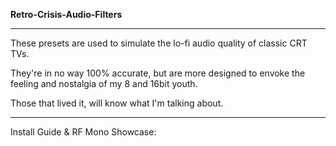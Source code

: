 **Retro-Crisis-Audio-Filters**
___
These presets are used to simulate the lo-fi audio quality of classic CRT TVs.

They're in no way 100% accurate, but are more designed to envoke the feeling and nostalgia of my 8 and 16bit youth.

Those that lived it, will know what I'm talking about.
___
Install Guide & RF Mono Showcase:

